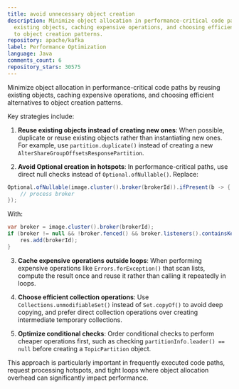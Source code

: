 ```yaml
---
title: avoid unnecessary object creation
description: Minimize object allocation in performance-critical code paths by reusing
  existing objects, caching expensive operations, and choosing efficient alternatives
  to object creation patterns.
repository: apache/kafka
label: Performance Optimization
language: Java
comments_count: 6
repository_stars: 30575
---
```


Minimize object allocation in performance-critical code paths by reusing existing objects, caching expensive operations, and choosing efficient alternatives to object creation patterns.

Key strategies include:

1. **Reuse existing objects instead of creating new ones**: When possible, duplicate or reuse existing objects rather than instantiating new ones. For example, use `partition.duplicate()` instead of creating a new `AlterShareGroupOffsetsResponsePartition`.

2. **Avoid Optional creation in hotspots**: In performance-critical paths, use direct null checks instead of `Optional.ofNullable()`. Replace:
```java
Optional.ofNullable(image.cluster().broker(brokerId)).ifPresent(b -> {
    // process broker
});
```
With:
```java
var broker = image.cluster().broker(brokerId);
if (broker != null && !broker.fenced() && broker.listeners().containsKey(listenerName.value())) {
    res.add(brokerId);
}
```

3. **Cache expensive operations outside loops**: When performing expensive operations like `Errors.forException()` that scan lists, compute the result once and reuse it rather than calling it repeatedly in loops.

4. **Choose efficient collection operations**: Use `Collections.unmodifiableSet()` instead of `Set.copyOf()` to avoid deep copying, and prefer direct collection operations over creating intermediate temporary collections.

5. **Optimize conditional checks**: Order conditional checks to perform cheaper operations first, such as checking `partitionInfo.leader() == null` before creating a `TopicPartition` object.

This approach is particularly important in frequently executed code paths, request processing hotspots, and tight loops where object allocation overhead can significantly impact performance.